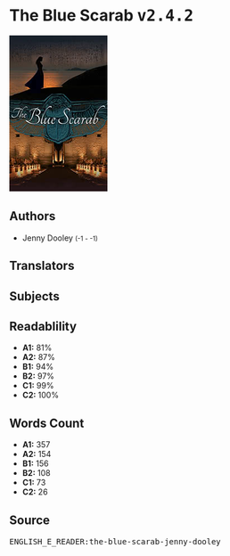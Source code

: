 # The Blue Scarab <kbd>v2.4.2</kbd>

![](./cover.medium.jpg "")

## Authors


 - Jenny Dooley <small>(-1 - -1)</small>

## Translators



## Subjects



## Readablility


 - **A1:** 81%
 - **A2:** 87%
 - **B1:** 94%
 - **B2:** 97%
 - **C1:** 99%
 - **C2:** 100%

## Words Count


 - **A1:** 357
 - **A2:** 154
 - **B1:** 156
 - **B2:** 108
 - **C1:** 73
 - **C2:** 26

## Source


<kbd>ENGLISH_E_READER:the-blue-scarab-jenny-dooley</kbd>
